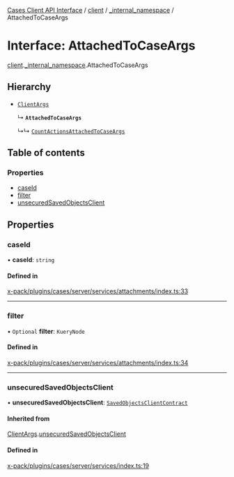 [Cases Client API Interface](../README.md) / [client](../modules/client.md) / [\_internal\_namespace](../modules/client._internal_namespace.md) / AttachedToCaseArgs

# Interface: AttachedToCaseArgs

[client](../modules/client.md).[_internal_namespace](../modules/client._internal_namespace.md).AttachedToCaseArgs

## Hierarchy

- [`ClientArgs`](client._internal_namespace.ClientArgs-1.md)

  ↳ **`AttachedToCaseArgs`**

  ↳↳ [`CountActionsAttachedToCaseArgs`](client._internal_namespace.CountActionsAttachedToCaseArgs.md)

## Table of contents

### Properties

- [caseId](client._internal_namespace.AttachedToCaseArgs.md#caseid)
- [filter](client._internal_namespace.AttachedToCaseArgs.md#filter)
- [unsecuredSavedObjectsClient](client._internal_namespace.AttachedToCaseArgs.md#unsecuredsavedobjectsclient)

## Properties

### caseId

• **caseId**: `string`

#### Defined in

[x-pack/plugins/cases/server/services/attachments/index.ts:33](https://github.com/elastic/kibana/blob/c427bf270ae/x-pack/plugins/cases/server/services/attachments/index.ts#L33)

___

### filter

• `Optional` **filter**: `KueryNode`

#### Defined in

[x-pack/plugins/cases/server/services/attachments/index.ts:34](https://github.com/elastic/kibana/blob/c427bf270ae/x-pack/plugins/cases/server/services/attachments/index.ts#L34)

___

### unsecuredSavedObjectsClient

• **unsecuredSavedObjectsClient**: [`SavedObjectsClientContract`](../modules/client._internal_namespace.md#savedobjectsclientcontract)

#### Inherited from

[ClientArgs](client._internal_namespace.ClientArgs-1.md).[unsecuredSavedObjectsClient](client._internal_namespace.ClientArgs-1.md#unsecuredsavedobjectsclient)

#### Defined in

[x-pack/plugins/cases/server/services/index.ts:19](https://github.com/elastic/kibana/blob/c427bf270ae/x-pack/plugins/cases/server/services/index.ts#L19)
